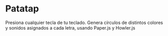 # Patatap

Presiona cualquier tecla de tu teclado. Genera círculos de distintos colores y sonidos asignados a cada letra, usando Paper.js y Howler.js
